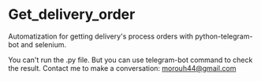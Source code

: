 # Get_delivery_order
Automatization for getting delivery's process orders with python-telegram-bot and selenium.


You can't run the .py file. But you can use telegram-bot command to check the result. Contact me to make a conversation: morouh44@gmail.com
